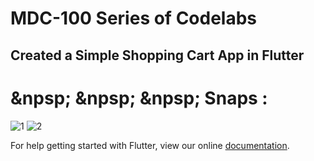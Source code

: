 # MDC-100 Series of Codelabs

## Created a  Simple Shopping Cart App in Flutter

# &npsp; &npsp; &npsp; Snaps :

![1](https://user-images.githubusercontent.com/79744131/152601857-3920b961-4545-4fb9-9093-250b1609fc88.JPG)
![2](https://user-images.githubusercontent.com/79744131/152601856-8bc19290-6904-46fb-9151-23dd77a0b91c.JPG)

For help getting started with Flutter, view our online
[documentation](https://flutter.io/).

